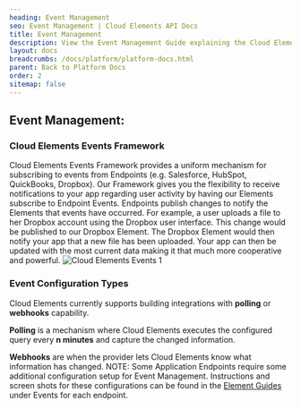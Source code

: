 ```yaml
---
heading: Event Management
seo: Event Management | Cloud Elements API Docs
title: Event Management
description: View the Event Management Guide explaining the Cloud Elements Events Framework.
layout: docs
breadcrumbs: /docs/platform/platform-docs.html
parent: Back to Platform Docs
order: 2
sitemap: false
---
```


## Event Management:
### Cloud Elements Events Framework

Cloud Elements Events Framework provides a uniform mechanism for
subscribing to events from Endpoints (e.g. Salesforce, HubSpot,
QuickBooks, Dropbox). Our Framework gives you the flexibility to receive
notifications to your app regarding user activity by having our Elements
subscribe to Endpoint Events. Endpoints publish changes to notify the
Elements that events have occurred. For example, a user uploads a file
to her Dropbox account using the Dropbox user interface. This change
would be published to our Dropbox Element. The Dropbox Element would
then notify your app that a new file has been uploaded. Your app can
then be updated with the most current data making it that much more
cooperative and powerful.
![Cloud Elements Events 1](http://cloud-elements.com/wp-content/uploads/2015/01/DocumentManagementWorkflow1.png)

### **Event Configuration Types**

Cloud Elements currently supports building integrations with __polling__ or __webhooks__ capability.

__Polling__ is a mechanism where Cloud Elements executes the configured query every __n minutes__ and capture the changed information.

__Webhooks__ are when the provider lets Cloud Elements know what information has changed.
NOTE: Some Application Endpoints require some additional configuration setup for Event Management. Instructions and screen shots for these configurations can be found in the [Element Guides](/docs/elements.html) under Events for each endpoint.
